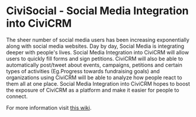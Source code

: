 # CiviSocial - Social Media Integration into CiviCRM
The sheer number of social media users has been increasing exponentially along with social media websites. Day by day, Social Media is integrating deeper with people's lives. Social Media Integration into CiviCRM will allow users to quickly fill forms and sign petitions. CiviCRM will also be able to automatically post/tweet about events, campaigns, petitions and  certain types of activities (Eg.Progress towards fundraising goals) and organizations using CiviCRM will be able to analyze how people react to them all at one place. Social Media Integration into CiviCRM hopes to boost the exposure of CiviCRM as a platform and make it easier for people to connect.

For more information visit [this wiki](https://wiki.civicrm.org/confluence/display/CRM/Social+Media+Inegration).